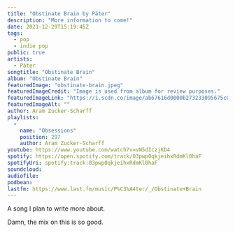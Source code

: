 ```yaml
---
title: "Obstinate Brain by Päter"
description: "More information to come!"
date: 2021-12-29T15:19:45Z
tags:
  - pop
  - indie pop
public: true
artists:
  - Päter
songtitle: "Obstinate Brain"
album: "Obstinate Brain"
featuredImage: "obstinate-brain.jpeg"
featuredImageCredit: "Image is used from album for review purposes."
featuredImageLink: "https://i.scdn.co/image/ab67616d0000b273233095675c08e1f2fdb04402"
featuredImageAlt: ""
author: Aram Zucker-Scharff
playlists:
  -
    name: "Obsessions"
    position: 297
    author: Aram Zucker-Scharff
youtube: https://www.youtube.com/watch?v=vN5dIczjKD4
spotify: https://open.spotify.com/track/03pwp0qkjeihxRdmKl0haF
spotifyUri: spotify:track:03pwp0qkjeihxRdmKl0haF
soundcloud:
audiofile:
podbean:
lastfm: https://www.last.fm/music/P%C3%A4ter/_/Obstinate+Brain
---
```


A song I plan to write more about.

Damn, the mix on this is so good. 
		